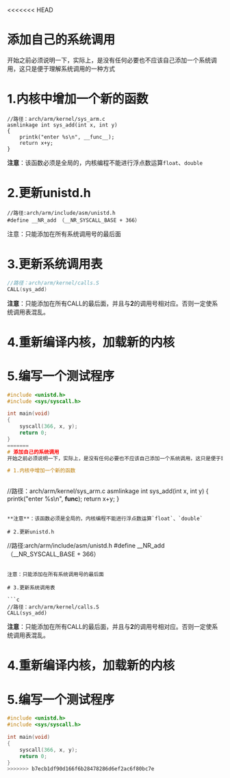 <<<<<<< HEAD
# 添加自己的系统调用
开始之前必须说明一下，实际上，是没有任何必要也不应该自己添加一个系统调用，这只是便于理解系统调用的一种方式

# 1.内核中增加一个新的函数
    
```
//路径：arch/arm/kernel/sys_arm.c
asmlinkage int sys_add(int x, int y)
{
	printk("enter %s\n", __func__);
	return x+y;
}
```

**注意**：该函数必须是全局的，内核编程不能进行浮点数运算`float`、`double`

# 2.更新unistd.h

```
//路径:arch/arm/include/asm/unistd.h
#define __NR_add （__NR_SYSCALL_BASE + 366）
```

注意：只能添加在所有系统调用号的最后面

# 3.更新系统调用表

```c
//路径：arch/arm/kernel/calls.S
CALL(sys_add)
```
**注意**：只能添加在所有CALL的最后面，并且与**2**的调用号相对应。否则一定使系统调用表混乱。

# 4.重新编译内核，加载新的内核
# 5.编写一个测试程序

```c
#include <unistd.h>
#include <sys/syscall.h>

int main(void)
{
	syscall(366, x, y);
	return 0;
}
=======
# 添加自己的系统调用
开始之前必须说明一下，实际上，是没有任何必要也不应该自己添加一个系统调用，这只是便于理解系统调用的一种方式

# 1.内核中增加一个新的函数
    
```
//路径：arch/arm/kernel/sys_arm.c
asmlinkage int sys_add(int x, int y)
{
	printk("enter %s\n", __func__);
	return x+y;
}
```

**注意**：该函数必须是全局的，内核编程不能进行浮点数运算`float`、`double`

# 2.更新unistd.h

```
//路径:arch/arm/include/asm/unistd.h
#define __NR_add （__NR_SYSCALL_BASE + 366）
```

注意：只能添加在所有系统调用号的最后面

# 3.更新系统调用表

```c
//路径：arch/arm/kernel/calls.S
CALL(sys_add)
```
**注意**：只能添加在所有CALL的最后面，并且与**2**的调用号相对应。否则一定使系统调用表混乱。

# 4.重新编译内核，加载新的内核
# 5.编写一个测试程序

```c
#include <unistd.h>
#include <sys/syscall.h>

int main(void)
{
	syscall(366, x, y);
	return 0;
}
>>>>>>> b7ecb1df90d166f6b28478286d6ef2ac6f80bc7e
```